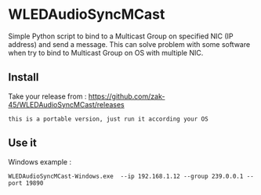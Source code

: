 # WLEDAudioSyncMCast
Simple Python script to bind to a Multicast Group on specified NIC (IP address) and send a message.
This can solve problem with some software when try to bind to Multicast Group on OS with multiple NIC.

## Install

Take your release from : https://github.com/zak-45/WLEDAudioSyncMCast/releases
```
this is a portable version, just run it according your OS
```

## Use it

Windows example :
```
WLEDAudioSyncMCast-Windows.exe  --ip 192.168.1.12 --group 239.0.0.1 --port 19890
```

